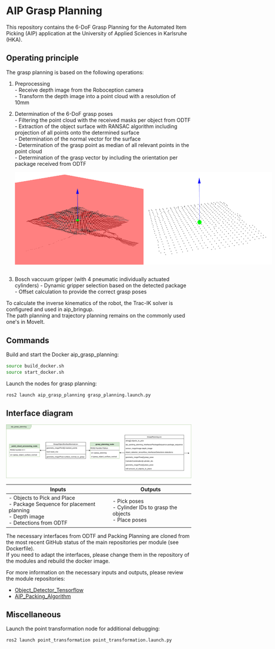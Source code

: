 # AIP Grasp Planning

This repository contains the 6-DoF Grasp Planning for the Automated Item Picking (AIP) application at the University of Applied Sciences in Karlsruhe (HKA).

## Operating principle

The grasp planning is based on the following operations: 
  1. Preprocessing   
    - Receive depth image from the Roboception camera   
    - Transform the depth image into a point cloud with a resolution of 10mm   
  2. Determination of the 6-DoF grasp poses   
    - Filtering the point cloud with the received masks per object from ODTF
    - Extraction of the object surface with RANSAC algorithm including projection of all points onto the determined surface    
    - Determination of the normal vector for the surface    
    - Determination of the grasp point as median of all relevant points in the point cloud    
    - Determination of the grasp vector by including the orientation per package received from ODTF

      <div style="display:flex;">
        <img src="aip_grasp_planning/docs/pcl_image1.png" width="350">
        <img src="aip_grasp_planning/docs/pcl_image3.png" width="350">
      </div>
      <br>

  3. Bosch vaccuum gripper (with 4 pneumatic individually actuated cylinders)
    - Dynamic gripper selection based on the detected package   
    - Offset calculation to provide the correct grasp poses   

To calculate the inverse kinematics of the robot, the Trac-IK solver is configured and used in aip_bringup.   
The path planning and trajectory planning remains on the commonly used one's in MoveIt.   

## Commands

Build and start the Docker aip_grasp_planning:

```bash
source build_docker.sh
source start_docker.sh
```

Launch the nodes for grasp planning:

```bash
ros2 launch aip_grasp_planning grasp_planning.launch.py
```

## Interface diagram

<img src="aip_grasp_planning/docs/aip_grasp_planning.drawio.png" width="1000"><br>

| Inputs | Outputs |
|--------|---------|
| - Objects to Pick and Place <br> - Package Sequence for placement planning <br> - Depth image <br> - Detections from ODTF | - Pick poses <br> - Cylinder IDs to grasp the objects <br> - Place poses        |

The necessary interfaces from ODTF and Packing Planning are cloned from the most recent GitHub status of the main repositories per module (see Dockerfile).  
If you need to adapt the interfaces, please change them in the repository of the modules and rebuild the docker image.

For more information on the necessary inputs and outputs, please review the module repositories: 
- [Object_Detector_Tensorflow](https://github.com/eshan-savla/object_detector_tensorflow) 
- [AIP_Packing_Algorithm](https://github.com/SchmittAndreas/aip_packing_algorithm) 


## Miscellaneous

Launch the point transformation node for additional debugging:

```bash
ros2 launch point_transformation point_transformation.launch.py 
```




